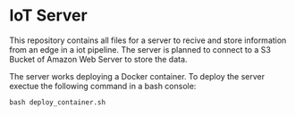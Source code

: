# IoT Server
This repository contains all files for a server to recive and store information from an edge in a iot pipeline. 
The server is planned to connect to a S3 Bucket of Amazon Web Server to store the data.

The server works deploying a Docker container. To deploy the server exectue the following command in a bash console:

``
bash deploy_container.sh
``
